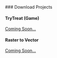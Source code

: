 <br/>
<br/>
<br/>
### Download Projects

#### TryTreat (Game)
[Coming Soon...]()

#### Raster to Vector

[Coming Soon...]()
